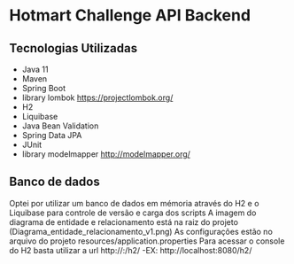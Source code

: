# Hotmart Challenge API Backend

## Tecnologias Utilizadas
* Java 11
* Maven
* Spring Boot
* library lombok https://projectlombok.org/
* H2
* Liquibase
* Java Bean Validation
* Spring Data JPA
* JUnit
* library modelmapper http://modelmapper.org/

## Banco de dados
Optei por utilizar um banco de dados em mémoria através do H2 e o Liquibase para controle de versão e carga dos scripts
A imagem do diagrama de entidade e relacionamento está na raiz do projeto (Diagrama_entidade_relacionamento_v1.png)
As configurações estão no arquivo do projeto resources/application.properties
Para acessar o console do H2 basta utilizar a url  http://<host>:<porta>/h2/ -EX: http://localhost:8080/h2/ 